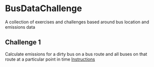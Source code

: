 # BusDataChallenge
A collection of exercises and challenges based around bus location and emissions data

## Challenge 1
Calculate emissions for a dirty bus on a bus route and all buses on that route at a particular point in time
[Instructions](https://github.com/futureCodersSE/BusDataChallenge/blob/main/BusDataSummary/instructions.md)
